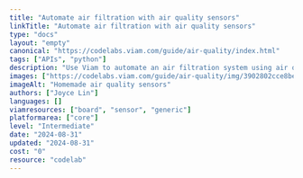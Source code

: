 ```yaml
---
title: "Automate air filtration with air quality sensors"
linkTitle: "Automate air filtration with air quality sensors"
type: "docs"
layout: "empty"
canonical: "https://codelabs.viam.com/guide/air-quality/index.html"
tags: ["APIs", "python"]
description: "Use Viam to automate an air filtration system using air quality sensors and an air filter attached to a box fan."
images: ["https://codelabs.viam.com/guide/air-quality/img/3902802cce8beb95.jpg"]
imageAlt: "Homemade air quality sensors"
authors: ["Joyce Lin"]
languages: []
viamresources: ["board", "sensor", "generic"]
platformarea: ["core"]
level: "Intermediate"
date: "2024-08-31"
updated: "2024-08-31"
cost: "0"
resource: "codelab"
---
```

